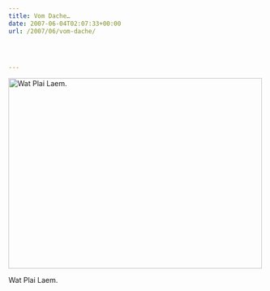 ```yaml
---
title: Vom Dache…
date: 2007-06-04T02:07:33+00:00
url: /2007/06/vom-dache/




---
```

<div class="flickr">
  <a href="http://flickr.com/photos/schreibblogade/529492838/"><img src="//farm2.static.flickr.com/1185/529492838_0dd7ae2cdd.jpg" width="500" height="375" alt="Wat Plai Laem." /></a></p>

  <p>
    Wat Plai Laem.
  </p>
</div>
